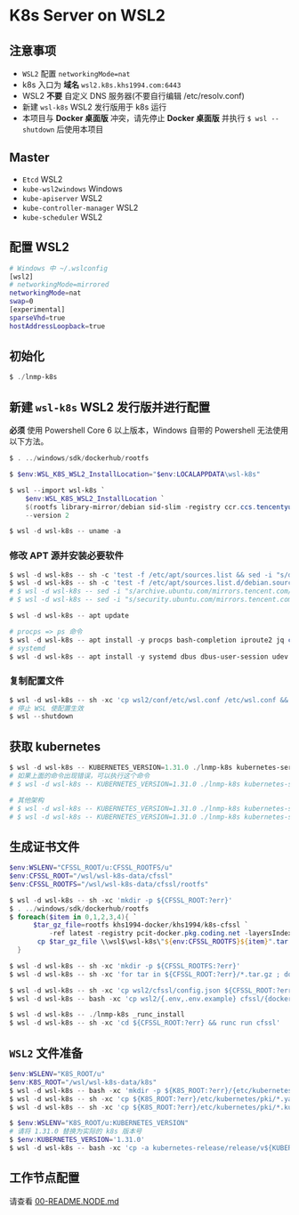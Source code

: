 # K8s Server on WSL2

## 注意事项

* `WSL2` 配置 `networkingMode=nat`
* k8s 入口为 **域名** `wsl2.k8s.khs1994.com:6443`
* WSL2 **不要** 自定义 DNS 服务器(不要自行编辑 /etc/resolv.conf)
* 新建 `wsl-k8s` WSL2 发行版用于 k8s 运行
* 本项目与 **Docker 桌面版** 冲突，请先停止 **Docker 桌面版** 并执行 `$ wsl --shutdown` 后使用本项目

## Master

* `Etcd` WSL2
* `kube-wsl2windows` Windows
* `kube-apiserver` WSL2
* `kube-controller-manager` WSL2
* `kube-scheduler` WSL2

## 配置 WSL2

```bash
# Windows 中 ~/.wslconfig
[wsl2]
# networkingMode=mirrored
networkingMode=nat
swap=0
[experimental]
sparseVhd=true
hostAddressLoopback=true
```

## 初始化

```powershell
$ ./lnmp-k8s
```

## 新建 `wsl-k8s` WSL2 发行版并进行配置

**必须** 使用 Powershell Core 6 以上版本，Windows 自带的 Powershell 无法使用以下方法。

```powershell
$ . ../windows/sdk/dockerhub/rootfs

$ $env:WSL_K8S_WSL2_InstallLocation="$env:LOCALAPPDATA\wsl-k8s"

$ wsl --import wsl-k8s `
    $env:WSL_K8S_WSL2_InstallLocation `
    $(rootfs library-mirror/debian sid-slim -registry ccr.ccs.tencentyun.com) `
    --version 2

$ wsl -d wsl-k8s -- uname -a
```

### 修改 APT 源并安装必要软件

```powershell
$ wsl -d wsl-k8s -- sh -c 'test -f /etc/apt/sources.list && sed -i "s/deb.debian.org/mirrors.tencent.com/g" /etc/apt/sources.list || true'
$ wsl -d wsl-k8s -- sh -c 'test -f /etc/apt/sources.list.d/debian.sources && sed -i "s/deb.debian.org/mirrors.tencent.com/g" /etc/apt/sources.list.d/debian.sources || true'
# $ wsl -d wsl-k8s -- sed -i "s/archive.ubuntu.com/mirrors.tencent.com/g" /etc/apt/sources.list
# $ wsl -d wsl-k8s -- sed -i "s/security.ubuntu.com/mirrors.tencent.com/g" /etc/apt/sources.list

$ wsl -d wsl-k8s -- apt update

# procps => ps 命令
$ wsl -d wsl-k8s -- apt install -y procps bash-completion iproute2 jq curl vim fdisk net-tools
# systemd
$ wsl -d wsl-k8s -- apt install -y systemd dbus dbus-user-session udev
```

### 复制配置文件

```powershell
$ wsl -d wsl-k8s -- sh -xc 'cp wsl2/conf/etc/wsl.conf /etc/wsl.conf && cat /etc/wsl.conf'
# 停止 WSL 使配置生效
$ wsl --shutdown
```

## 获取 kubernetes

```powershell
$ wsl -d wsl-k8s -- KUBERNETES_VERSION=1.31.0 ./lnmp-k8s kubernetes-server --url
# 如果上面的命令出现错误，可以执行这个命令
# $ wsl -d wsl-k8s -- KUBERNETES_VERSION=1.31.0 ./lnmp-k8s kubernetes-server

# 其他架构
# $ wsl -d wsl-k8s -- KUBERNETES_VERSION=1.31.0 ./lnmp-k8s kubernetes-server --url linux arm64
# $ wsl -d wsl-k8s -- KUBERNETES_VERSION=1.31.0 ./lnmp-k8s kubernetes-server linux arm64
```

## 生成证书文件

```powershell
$env:WSLENV="CFSSL_ROOT/u:CFSSL_ROOTFS/u"
$env:CFSSL_ROOT="/wsl/wsl-k8s-data/cfssl"
$env:CFSSL_ROOTFS="/wsl/wsl-k8s-data/cfssl/rootfs"

$ wsl -d wsl-k8s -- sh -xc 'mkdir -p ${CFSSL_ROOT:?err}'
$ . ../windows/sdk/dockerhub/rootfs
$ foreach($item in 0,1,2,3,4){ `
      $tar_gz_file=rootfs khs1994-docker/khs1994/k8s-cfssl `
          -ref latest -registry pcit-docker.pkg.coding.net -layersIndex $item ; `
       cp $tar_gz_file \\wsl$\wsl-k8s\"${env:CFSSL_ROOTFS}${item}".tar.gz
  }

$ wsl -d wsl-k8s -- sh -xc 'mkdir -p ${CFSSL_ROOTFS:?err}'
$ wsl -d wsl-k8s -- sh -xc 'for tar in ${CFSSL_ROOT:?err}/*.tar.gz ; do tar -C ${CFSSL_ROOTFS:?err} -zxvf \$tar;done'

$ wsl -d wsl-k8s -- sh -xc 'cp wsl2/cfssl/config.json ${CFSSL_ROOT:?err}/'
$ wsl -d wsl-k8s -- bash -xc 'cp wsl2/{.env,.env.example} cfssl/{docker-entrypoint.sh,kube-scheduler.config.yaml} ${CFSSL_ROOTFS:?err}/'

$ wsl -d wsl-k8s -- ./lnmp-k8s _runc_install
$ wsl -d wsl-k8s -- sh -xc 'cd ${CFSSL_ROOT:?err} && runc run cfssl'
```

## `WSL2` 文件准备

```powershell
$env:WSLENV="K8S_ROOT/u"
$env:K8S_ROOT="/wsl/wsl-k8s-data/k8s"
$ wsl -d wsl-k8s -- bash -xc 'mkdir -p ${K8S_ROOT:?err}/{etc/kubernetes/pki,bin}'
$ wsl -d wsl-k8s -- sh -xc 'cp ${K8S_ROOT:?err}/etc/kubernetes/pki/*.yaml       ${K8S_ROOT:?err}/etc/kubernetes'
$ wsl -d wsl-k8s -- sh -xc 'cp ${K8S_ROOT:?err}/etc/kubernetes/pki/*.kubeconfig ${K8S_ROOT:?err}/etc/kubernetes'

$ $env:WSLENV="K8S_ROOT/u:KUBERNETES_VERSION"
# 请将 1.31.0 替换为实际的 k8s 版本号
$ $env:KUBERNETES_VERSION='1.31.0'
$ wsl -d wsl-k8s -- bash -xc 'cp -a kubernetes-release/release/v${KUBERNETES_VERSION}-linux-amd64/kubernetes/server/bin/kube-{apiserver,controller-manager,scheduler} ${K8S_ROOT:?err}/bin'
```

## 工作节点配置

请查看 [00-README.NODE.md](00-README.NODE.md)
